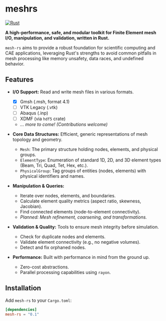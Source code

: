# meshrs

[![Rust](https://img.shields.io/badge/rust-1.70%2B-orange.svg?maxAge=3600)](https://github.com/rust-lang/rust)

**A high-performance, safe, and modular toolkit for Finite Element mesh I/O, manipulation, and validation, written in Rust.**

`mesh-rs` aims to provide a robust foundation for scientific computing and CAE applications, leveraging Rust's strengths to avoid common pitfalls in mesh processing like memory unsafety, data races, and undefined behavior.

## Features

*   **I/O Support:** Read and write mesh files in various formats.
    *   [x] Gmsh (.msh, format 4.1)
    *   [ ] VTK Legacy (.vtk)
    *   [ ] Abaqus (.inp)
    *   [ ] XDMF (via `hdf5` crate)
    *   *... more to come! (Contributions welcome)*

*   **Core Data Structures:** Efficient, generic representations of mesh topology and geometry.
    *   `Mesh`: The primary structure holding nodes, elements, and physical groups.
    *   `ElementType`: Enumeration of standard 1D, 2D, and 3D element types (Beam, Tri, Quad, Tet, Hex, etc.).
    *   `PhysicalGroup`: Tag groups of entities (nodes, elements) with physical identifiers and names.

*   **Manipulation & Queries:**
    *   Iterate over nodes, elements, and boundaries.
    *   Calculate element quality metrics (aspect ratio, skewness, Jacobian).
    *   Find connected elements (node-to-element connectivity).
    *   *Planned: Mesh refinement, coarsening, and transformations.*

*   **Validation & Quality:** Tools to ensure mesh integrity before simulation.
    *   Check for duplicate nodes and elements.
    *   Validate element connectivity (e.g., no negative volumes).
    *   Detect and fix orphaned nodes.

*   **Performance:** Built with performance in mind from the ground up.
    *   Zero-cost abstractions.
    *   Parallel processing capabilities using `rayon`.

## Installation

Add `mesh-rs` to your `Cargo.toml`:

```toml
[dependencies]
mesh-rs = "0.1"
